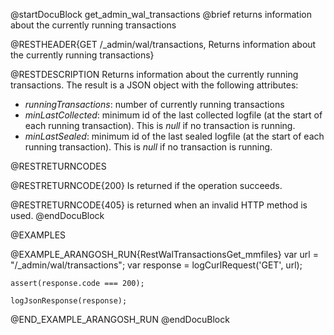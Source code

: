 
@startDocuBlock get_admin_wal_transactions
@brief returns information about the currently running transactions

@RESTHEADER{GET /_admin/wal/transactions, Returns information about the currently running transactions}

@RESTDESCRIPTION
Returns information about the currently running transactions. The result
is a JSON object with the following attributes:
- *runningTransactions*: number of currently running transactions
- *minLastCollected*: minimum id of the last collected logfile (at the
  start of each running transaction). This is *null* if no transaction is
  running.
- *minLastSealed*: minimum id of the last sealed logfile (at the
  start of each running transaction). This is *null* if no transaction is
  running.

@RESTRETURNCODES

@RESTRETURNCODE{200}
Is returned if the operation succeeds.

@RESTRETURNCODE{405}
is returned when an invalid HTTP method is used.
@endDocuBlock

@EXAMPLES

@EXAMPLE_ARANGOSH_RUN{RestWalTransactionsGet_mmfiles}
    var url = "/_admin/wal/transactions";
    var response = logCurlRequest('GET', url);

    assert(response.code === 200);

    logJsonResponse(response);
@END_EXAMPLE_ARANGOSH_RUN
@endDocuBlock

